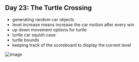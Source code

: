 ## Day 23: The Turtle Crossing

- generating random car objects
- level increase means increase the car motion after every win
- up down movement options for turtle
- turtle car squish case
- turtle bounds
- keeping track of the scoreboard to display the current level

![image](https://github.com/user-attachments/assets/7ceb3a35-f8a3-4b2b-b644-2f13539cebea)
